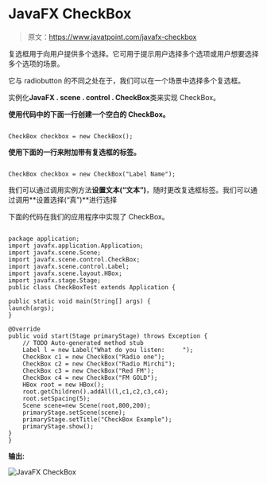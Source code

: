 # JavaFX CheckBox

> 原文：<https://www.javatpoint.com/javafx-checkbox>

复选框用于向用户提供多个选择。它可用于提示用户选择多个选项或用户想要选择多个选项的场景。

它与 radiobutton 的不同之处在于，我们可以在一个场景中选择多个复选框。

实例化**JavaFX . scene . control . CheckBox**类来实现 CheckBox。

**使用代码中的下面一行创建一个空白的 CheckBox。**

```

CheckBox checkbox = new CheckBox();

```

**使用下面的一行来附加带有复选框的标签。**

```

CheckBox checkbox = new CheckBox("Label Name");

```

我们可以通过调用实例方法**设置文本(“文本”)**，随时更改复选框标签。我们可以通过调用**设置选择(“真”)**进行选择

下面的代码在我们的应用程序中实现了 CheckBox。

```

package application;
import javafx.application.Application;
import javafx.scene.Scene;
import javafx.scene.control.CheckBox;
import javafx.scene.control.Label;
import javafx.scene.layout.HBox;
import javafx.stage.Stage;
public class CheckBoxTest extends Application {

public static void main(String[] args) {
launch(args);	
}

@Override
public void start(Stage primaryStage) throws Exception {
	// TODO Auto-generated method stub
	Label l = new Label("What do you listen:     ");
	CheckBox c1 = new CheckBox("Radio one");
	CheckBox c2 = new CheckBox("Radio Mirchi");
	CheckBox c3 = new CheckBox("Red FM");
	CheckBox c4 = new CheckBox("FM GOLD");
	HBox root = new HBox();
	root.getChildren().addAll(l,c1,c2,c3,c4);
	root.setSpacing(5);
	Scene scene=new Scene(root,800,200);
	primaryStage.setScene(scene);
	primaryStage.setTitle("CheckBox Example");
	primaryStage.show();
}
}

```

**输出:**

![JavaFX CheckBox](../img/a2275768e65fc7b2c21a2e25a4d79a50.png)